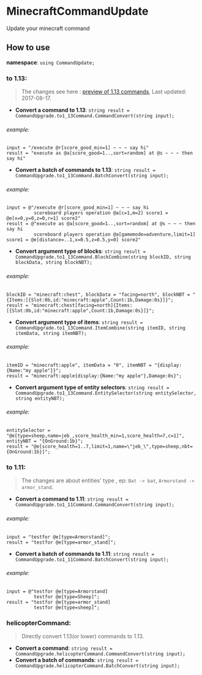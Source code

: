 # MinecraftCommandUpdate
Update your minecraft command
## How to use

**namespace**: 
```using CommandUpdate;```

### **to 1.13**: 
> The changes see here : [preview of 1.13 commands](https://www.reddit.com/user/Dinnerbone/comments/6l6e3d/a_completely_incomplete_super_early_preview_of/), Last updated: 2017-08-17.
- **Convert a command to 1.13**: 
```string result = CommandUpgrade.to1_13Command.CommandConvert(string input);```
###### example:
```
input = "/execute @r[score_good_min=1] ~ ~ ~ say hi"
result = "execute as @a[score_good=1..,sort=random] at @s ~ ~ ~ then say hi"
```
- **Convert a batch of commands to 1.13**:
```string result = CommandUpgrade.to1_13Command.BatchConvert(string input);```
###### example:
```
input = @"/execute @r[score_good_min=1] ~ ~ ~ say hi
          scoreboard players operation @a[c=1,m=2] score1 = @e[x=0,y=0,z=0,r=1] score2"
result = @"execute as @a[score_good=1..,sort=random] at @s ~ ~ ~ then say hi
          scoreboard players operation @a[gamemode=adventure,limit=1] score1 = @e[distance=..1,x=0.5,z=0.5,y=0] score2"
```
- **Convert argument type of blocks**:
```string result = CommandUpgrade.to1_13Command.BlockCombine(string blockID, string blockData, string blockNBT);```
###### example:
```
blockID = "minecraft:chest", blockData = "facing=north", blockNBT = "{Items:[{Slot:0b,id:"minecraft:apple",Count:1b,Damage:0s}]}";
result = "minecraft:chest[facing=north]{Items:[{Slot:0b,id:"minecraft:apple",Count:1b,Damage:0s}]}";
```
- **Convert argument type of items**:
```string result = CommandUpgrade.to1_13Command.ItemCombine(string itemID, string itemData, string itemNBT);```
###### example:
```
itemID = "minecraft:apple", itemData = "0", itemNBT = "{display:{Name:"my apple"}}";
result = "minecraft:apple{display:{Name:"my apple"},Damage:0s}";
```
- **Convert argument type of entity selectors**:
```string result = CommandUpgrade.to1_13Command.EntitySelector(string entitySelector, string entityNBT);```
###### example:
```
entitySelector = "@e[type=sheep,name=jeb_,score_health_min=1,score_health=7,c=1]", entityNBT = "{OnGround:1b}";
result = "@e[score_health=1..7,limit=1,name=\"jeb_\",type=sheep,nbt={OnGround:1b}]";
```


### **to 1.11**: 
> The changes are about entities' type , ep: `Bat -> bat`, `Armorstand -> armor_stand`.
- **Convert a command to 1.11**:
```string result = CommandUpgrade.to1_11Command.CommandConvert(string input);```
###### example:
```
input = "testfor @e[type=Armorstand]";
result = "testfor @e[type=armor_stand]";
```
- **Convert a batch of commands to 1.11**:
```string result = CommandUpgrade.to1_11Command.BatchConvert(string input);```
###### example:
```
input = @"testfor @e[type=Armorstand]
          testfor @e[type=Sheep]";
result = "testfor @e[type=armor_stand]
          testfor @e[type=sheep]";
```

### **helicopterCommand**: 
> Directly convert 1.13(or lower) commands  to 1.13.
- **Convert a command**:
```string result = CommandUpgrade.helicopterCommand.CommandConvert(string input);```
- **Convert a batch of commands**:
```string result = CommandUpgrade.helicopterCommand.BatchConvert(string input);```
